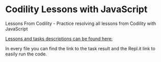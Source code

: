# Codility Lessons with JavaScript
Lessons From Codility - Practice resolving all lessons from Codility with JavaScript

[Lessons and tasks descriptions can be found here:](https://codility.com/programmers/lessons/1-iterations/)

In every file you can find the link to the task result and the Repl.it link to easily run the code.
